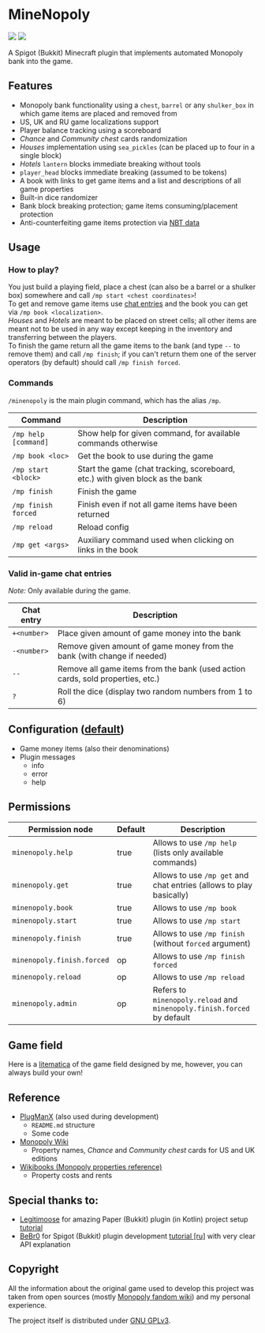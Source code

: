 # MineNopoly

![](https://img.shields.io/badge/MINECRAFT-1.16.5+-966C4A?style=for-the-badge&labelColor=53AC56)
![](https://img.shields.io/badge/JAVA-1.8+-5283A2?style=for-the-badge&labelColor=E86F00)

A Spigot (Bukkit) Minecraft plugin that implements automated Monopoly bank into the game.


## Features

- Monopoly bank functionality using a `chest`, `barrel` or any `shulker_box` in which game items are placed and removed from
- US, UK and RU game localizations support
- Player balance tracking using a scoreboard
- _Chance_ and _Community chest_ cards randomization
- _Houses_ implementation using `sea_pickles` (can be placed up to four in a single block)
- _Hotels_ `lantern` blocks immediate breaking without tools
- `player_head` blocks immediate breaking (assumed to be tokens)
- A book with links to get game items and a list and descriptions of all game properties
- Built-in dice randomizer
- Bank block breaking protection; game items consuming/placement protection
- Anti-counterfeiting game items protection via [NBT data](https://minecraft.fandom.com/wiki/NBT_format)


## Usage

### How to play?

You just build a playing field, place a chest (can also be a barrel or a shulker box) somewhere and call `/mp start <chest coordinates>`!  
To get and remove game items use [chat entries](#valid-in-game-chat-entries) and the book you can get via `/mp book <localization>`.  
_Houses_ and _Hotels_ are meant to be placed on street cells; all other items are meant not to be used in any way except keeping in the inventory and transferring between the players.  
To finish the game return all the game items to the bank (and type `--` to remove them) and call `/mp finish`; if you can't return them one of the server operators (by default) should call `/mp finish forced`.

### Commands

`/minenopoly` is the main plugin command, which has the alias `/mp`.

| Command              | Description                                                                   |
|----------------------|-------------------------------------------------------------------------------|
| `/mp help [command]` | Show help for given command, for available commands otherwise                 |
| `/mp book <loc>`     | Get the book to use during the game                                           |
| `/mp start <block>`  | Start the game (chat tracking, scoreboard, etc.) with given block as the bank |
| `/mp finish`         | Finish the game                                                               |
| `/mp finish forced`  | Finish even if not all game items have been returned                          |
| `/mp reload`         | Reload config                                                                 |
| `/mp get <args>`     | Auxiliary command used when clicking on links in the book                     |

### Valid in-game chat entries

_Note:_ Only available during the game.

| Chat entry  | Description                                                                    |
|-------------|--------------------------------------------------------------------------------|
| `+<number>` | Place given amount of game money into the bank                                 |
| `-<number>` | Remove given amount of game money from the bank (with change if needed)        |
| `--`        | Remove all game items from the bank (used action cards, sold properties, etc.) |
| `?`         | Roll the dice (display two random numbers from 1 to 6)                         |


## Configuration ([default](/src/main/resources/config.yml))

- Game money items (also their denominations)
- Plugin messages
  - info
  - error
  - help


## Permissions

| Permission node            | Default | Description                                                             |
|----------------------------|---------|-------------------------------------------------------------------------|
| `minenopoly.help`          | true    | Allows to use `/mp help` (lists only available commands)                |
| `minenopoly.get`           | true    | Allows to use `/mp get` and chat entries (allows to play basically)     |
| `minenopoly.book`          | true    | Allows to use `/mp book`                                                |
| `minenopoly.start`         | true    | Allows to use `/mp start`                                               |
| `minenopoly.finish`        | true    | Allows to use `/mp finish` (without `forced` argument)                  |
| `minenopoly.finish.forced` | op      | Allows to use `/mp finish forced`                                       |
| `minenopoly.reload`        | op      | Allows to use `/mp reload`                                              |
| `minenopoly.admin`         | op      | Refers to `minenopoly.reload` and `minenopoly.finish.forced` by default |


## Game field

Here is a [litematica](https://github.com/KruASe76/MineNopoly/raw/main/additions/field.litematic) of the game field designed by me, however, you can always build your own!


## Reference

- [PlugManX](https://github.com/TheBlackEntity/PlugMan) (also used during development)
  - `README.md` structure
  - Some code
- [Monopoly Wiki](https://monopoly.fandom.com/wiki/Main_Page)
  - Property names, _Chance_ and _Community chest_ cards for US and UK editions
- [Wikibooks (Monopoly properties reference)](https://en.wikibooks.org/wiki/Monopoly/Properties_reference)
  - Property costs and rents


## Special thanks to:

- [Legitimoose](https://www.youtube.com/c/Legitimoose) for amazing Paper (Bukkit) plugin (in Kotlin) project setup [tutorial](https://youtu.be/5DBJcz0ceaw)
- [BeBr0](https://www.youtube.com/c/BeBr0) for Spigot (Bukkit) plugin development [tutorial [ru]](https://youtube.com/playlist?list=PLlLq-eYkh0bB_uyZN4NdzkxLBs9glZmIT) with very clear API explanation

## Copyright

All the information about the original game used to develop this project was taken from open sources (mostly [Monopoly fandom wiki](https://monopoly.fandom.com/wiki/Main_Page)) and my personal experience.

The project itself is distributed under [GNU GPLv3](./LICENSE).
